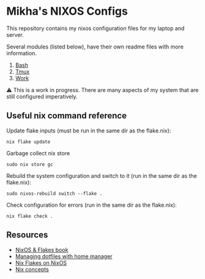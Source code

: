 # Mikha's NIXOS Configs
This repository contains my nixos configuration files for my laptop and server.

Several modules (listed below), have their own readme files with more information.
1. [Bash](modules/home-manager/bash/README.md)
1. [Tmux](modules/home-manager/tmux/README.md)
1. [Work](modules/home-manager/work/README.md)



⚠️ This is a work in progress. There are many aspects of my system that are still configured imperatively.

## Useful nix command reference
Update flake inputs (must be run in the same dir as the flake.nix):
```
nix flake update
```
Garbage collect nix store
```
sudo nix store gc
```
Rebuild the system configuration and switch to it (run in the same dir as the flake.nix):
```
sudo nixos-rebuild switch --flake .
```
Check configuration for errors (run in the same dir as the flake.nix):
```
nix flake check .
```

## Resources
- [NixOS & Flakes book](https://nixos-and-flakes.thiscute.world/)
- [Managing dotfiles with home manager](https://wiki.nixos.org/wiki/Home_Manager#Managing_your_dotfiles)
- [Nix Flakes on NixOS](https://nixos.wiki/wiki/flakes#Using_nix_flakes_with_NixOS)
- [Nix concepts](https://zero-to-nix.com/concepts/)
